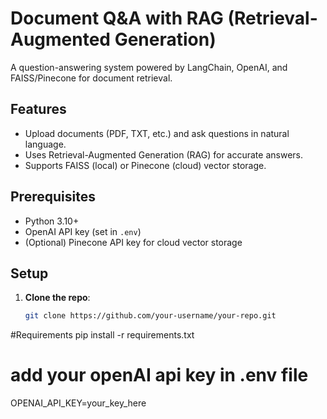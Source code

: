 

# Document Q&A with RAG (Retrieval-Augmented Generation)

A question-answering system powered by LangChain, OpenAI, and FAISS/Pinecone for document retrieval.

## Features
- Upload documents (PDF, TXT, etc.) and ask questions in natural language.
- Uses Retrieval-Augmented Generation (RAG) for accurate answers.
- Supports FAISS (local) or Pinecone (cloud) vector storage.


## Prerequisites
- Python 3.10+
- OpenAI API key (set in `.env`)
- (Optional) Pinecone API key for cloud vector storage

## Setup
1. **Clone the repo**:
   ```bash
   git clone https://github.com/your-username/your-repo.git

#Requirements 
pip install -r requirements.txt
# add your openAI api key in .env file 
OPENAI_API_KEY=your_key_here




